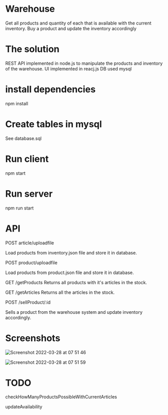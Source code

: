 # Warehouse
Get all products and quantity of each that is available with the current inventory.
Buy a product and update the inventory accordingly

# The solution
REST API implemented in node.js to manipulate the products and inventory of the warehouse.
UI implemented in reacj.js
DB used mysql

# install dependencies
npm install

# Create tables in mysql
See database.sql

# Run client
npm start

# Run server
npm run start

# API

POST article/uploadfile

Load products from inventory.json file and store it in database.

POST product/uploadfile

Load products from product.json file and store it in database.

GET /getProducts
Returns all products with it's articles in the stock.

GET /getArticles
Returns all the articles in the stock.

POST /sellProduct/:id

Sells a product from the warehouse system and update inventory accordingly.

# Screenshots

![Screenshot 2022-03-28 at 07 51 46](https://user-images.githubusercontent.com/27699060/160334621-a5f1574f-12d8-4dd7-b8a4-864a6a2bb9c2.png)

![Screenshot 2022-03-28 at 07 51 59](https://user-images.githubusercontent.com/27699060/160334652-2788df71-defa-4f20-840b-3e467dc2e727.png)


# TODO
checkHowManyProductsPossibleWithCurrentArticles

updateAvailability
